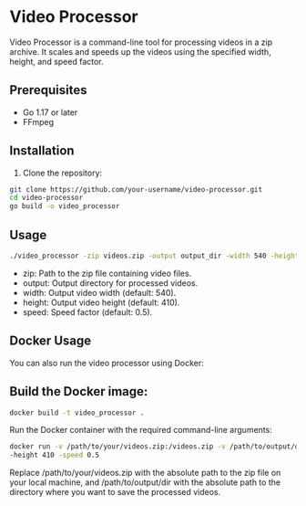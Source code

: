 # Video Processor

Video Processor is a command-line tool for processing videos in a zip archive. It scales and speeds up the videos using the specified width, height, and speed factor.

## Prerequisites

- Go 1.17 or later
- FFmpeg

## Installation

1. Clone the repository:

```sh
git clone https://github.com/your-username/video-processor.git
cd video-processor
go build -o video_processor
```

## Usage
```sh
./video_processor -zip videos.zip -output output_dir -width 540 -height 410 -speed 0.5
```

- zip: Path to the zip file containing video files.
- output: Output directory for processed videos.
- width: Output video width (default: 540).
- height: Output video height (default: 410).
- speed: Speed factor (default: 0.5).

## Docker Usage
You can also run the video processor using Docker:

## Build the Docker image:
```sh
docker build -t video_processor .
```
Run the Docker container with the required command-line arguments:
```sh
docker run -v /path/to/your/videos.zip:/videos.zip -v /path/to/output/dir:/output video_processor -zip /videos.zip -output /output -width 540 
-height 410 -speed 0.5
```
Replace /path/to/your/videos.zip with the absolute path to the zip file on your local machine, and /path/to/output/dir with the absolute path to the directory where you want to save the processed videos.